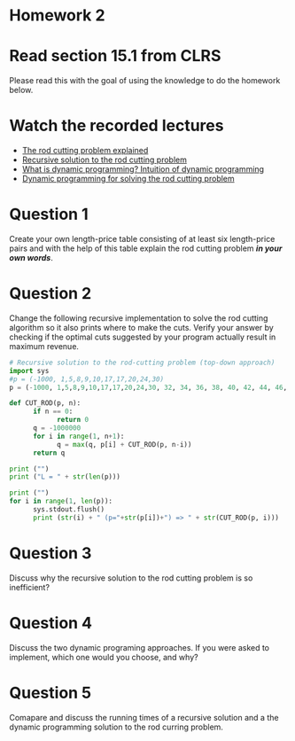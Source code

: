 # Homework 2

# Read section 15.1 from CLRS
Please read this with the goal of using the knowledge to do the homework below.

# Watch the recorded lectures
- [The rod cutting problem explained](https://youtu.be/mOFHQ1kUIpk)
- [Recursive solution to the rod cutting problem](https://youtu.be/2pnCqUz17cQ)
- [What is dynamic programming? Intuition of dynamic programming](https://youtu.be/D3hSqIQv5Hg)
- [Dynamic programming for solving the rod cutting problem](https://youtu.be/L9Y1pqtptPE)

# Question 1
Create your own length-price table consisting of at least six length-price pairs and with the help of this table explain the rod cutting problem ***in your own words***.

# Question 2
Change the following recursive implementation to solve the rod cutting algorithm so it also prints where to make the cuts. Verify your answer by checking if the optimal cuts suggested by your program actually result in maximum revenue.

```python
# Recursive solution to the rod-cutting problem (top-down approach)
import sys
#p = (-1000, 1,5,8,9,10,17,17,20,24,30)
p = (-1000, 1,5,8,9,10,17,17,20,24,30, 32, 34, 36, 38, 40, 42, 44, 46, 48, 50, 52, 54, 56, 58, 60, 62, 64, 66, 68)

def CUT_ROD(p, n):
      if n == 0:
            return 0
      q = -1000000
      for i in range(1, n+1):
            q = max(q, p[i] + CUT_ROD(p, n-i))
      return q

print ("")
print ("L = " + str(len(p)))

print ("")
for i in range(1, len(p)):
      sys.stdout.flush()
      print (str(i) + " (p="+str(p[i])+") => " + str(CUT_ROD(p, i)))
```

# Question 3
Discuss why the recursive solution to the rod cutting problem is so inefficient?

# Question 4
Discuss the two dynamic programing approaches. If you were asked to implement, which one would you choose, and why?

# Question 5
Comapare and discuss the running times of a recursive solution and a the dynamic programming solution to the rod curring problem.
